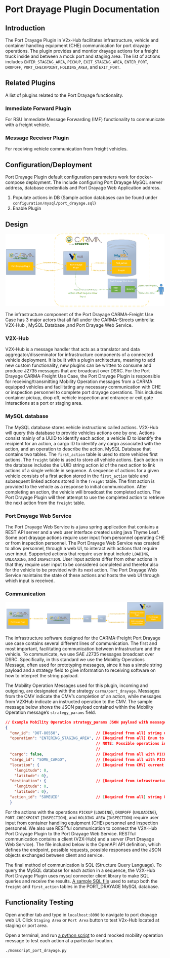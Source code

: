 # Port Drayage Plugin Documentation

## Introduction

The Port Drayage Plugin in V2x-Hub facilitates infrastructure, vehicle and container handling equipment (CHE) communication for port drayage operations. The plugin provides and montior drayage actions for a freight truck inside and between a mock port and staging area. The list of actions includes `ENTER_STAGING_AREA`, `PICKUP`, `EXIT_STAGING_AREA`, `ENTER_PORT`, `DROPOFF`, `PORT_CHECKPOINT`, `HOLDING_AREA`, and `EXIT_PORT`.

## Related Plugins

A list of plugins related to the Port Drayage functionality.

### Immediate Forward Plugin

For RSU Immediate Message Forwarding (IMF) functionality to communicate with a freight vehicle.

### Message Receiver Plugin

For receiving vehicle communication from freight vehicles.

## Configuration/Deployment

Port Drayage Plugin default configuration parameters work for docker-compose deployment. The include configuring Port Drayage MySQL server address, database credentials and Port Drayage Web Application address. 

1) Populate actions in DB (Sample action databases can be found under `configuration/mysql/port_drayage.sql`)
2) Enable Plugin

## Design

![Alt text](docs/design_diagram.png)

The infrastructure component of the Port Drayage CARMA-Freight Use Case has 3 major actors that all fall under the CARMA-Streets umbrella: V2X-Hub , MySQL Database ,and Port Drayage Web Service.
### V2X-Hub
V2X-Hub is a message handler that acts as a translator and data aggregator/disseminator for infrastructure components of a connected vehicle deployment.  It is built with a plugin architecture, meaning to add new custom functionality, new plugins can be written to consume and produce J2735 messages that are broadcast over DSRC. For the Port Drayage CARMA-Freight Use Case, the Port Drayage Plugin is responsible for receiving/transmitting Mobility Operation messages from a CARMA equipped vehicles and facilitating any necessary communication with CHE or inspection personnel to complete port drayage operations. This includes container pickup, drop off, vehicle inspection and entrance or exit gate interactions at a port or staging area.

### MySQL database
The MySQL database stores vehicle instructions called actions. V2X-Hub will query this database to provide vehicles actions one by one. Actions consist mainly of a UUID to identify each action, a vehicle ID to identify the recipient for an action, a cargo ID to identify any cargo associated with the action, and an operation to describe the action.   MySQL Database that contains two tables. The `first_action` table is used to store vehicles first actions. The `freight` table is used to store all vehicle actions. Each action in the database includes the UUID string action id of the next action to link actions of a single vehicle in sequence. A sequence of actions for a given vehicle consists of a first action stored in the `first_action` table and subsequent linked actions stored in the `freight` table. The first action is provided to the vehicle as a response to initial communication. After completing an action, the vehicle will broadcast the completed action. The Port Drayage Plugin will then attempt to use the completed action to retrieve the next action from the `freight` table.

### Port Drayage Web Service
The Port Drayage Web Service is a java spring application that contains a REST API server and a web user interface created using java Thyme Leaf. Some port drayage actions require user input from personnel operating CHE or from inspection personnel.  The Port Drayage Web Service was created to allow personnel, through a web UI, to interact with actions that require user input. Supported actions that require user input include `LOADING`, `UNLOADING`, and  `INSPECTION`. User input actions differ from other actions in that they require user input to be considered completed and therefor also for the vehicle to be provided with its next action. The  Port Drayage Web Service maintains the state of these actions and hosts the web UI through which input is received.

### Communication
![Alt text](docs/communication_diagram.png)

The infrastructure software designed for the CARMA-Freight Port Drayage use case contains several different lines of communication. The first and most important, facilitating communication between infrastructure and the vehicle. To communicate, we use SAE J2735 messages broadcast over DSRC. Specifically, in this standard we use the Mobility Operations Message, often used for prototyping messages, since it has a simple string payload and a strategy field to give information to receiving software on how to interpret the string payload.

The Mobility Operation Messages used for this plugin, incoming and outgoing, are designated with the strategy `carma/port_drayage`. Messages from the CMV indicate the CMV’s completion of an action, while messages from V2XHub indicate an instructed operation to the CMV.  The sample message below shows the JSON payload contained within the Mobility Operation message’s `strategy_params` field.

```json
// Example Mobility Operation strategy_params JSON payload with message's strategy set to "carma/port_drayage":
{
  "cmv_id": "DOT-80550",                // [Required from all] string unique identifier for CMV 
  "operation": "ENTERING_STAGING_AREA", // [Required from all] Enum to indicate the type of action
                                        // NOTE: Possible operations include: PICKUP, DROPOFF, PORT_CHECKPOINT, HOLDING_AREA, 
                                        //                                    ENTER_STAGING_AREA, EXIT_STAGING_AREA, ENTER_PORT, EXIT_PORT
  "cargo": false,                       // [Required from all with PICKUP/DROPOFF operation] boolean flag to indicate whether the CMV is loaded with cargo
  "cargo_id": "SOME_CARGO",             // [Required from all with PICKUP/DROPOFF operation] string unique identifier for cargo
  "location": {                         // [Required from CMV] current location of the CMV
    "longitude": 0, 
    "latitude": 0}, 
  "destination": {                      // [Required from infrastructure] optional destination for CMV
    "longitude": 0,
    "latitude": 0},
  "action_id": "SOMEUID"                // [Required from all] string UUID to identify action
  }

```

For the actions with the operations `PICKUP` (`LOADING`), `DROPOFF` (`UNLOADING`), `PORT_CHECKPOINT` (`INSPECTION`), and  `HOLDING_AREA` (`INSPECTION`) require user input from container handling equipment (CHE) personnel and inspection personnel. We also use RESTful communication to connect the V2X-Hub Port Drayage Plugin to the Port Drayage Web Service. RESTful communication contains a client (V2X-Hub) and a server (Port Drayage Web Service). The file included below is the OpenAPI API definition, which defines the endpoint, possible requests, possible responses and the JSON objects exchanged between client and service.

The final method of communication is SQL (Structure Query Language). To query the MySQL database for each action in a sequence, the V2X-Hub Port Drayage Plugin uses mysql connecter client library to make SQL queries and receive the results. [A sample SQL file](`configuration/mysql/port_drayage.sql`) used to setup both the `freight` and `first_action` tables in the PORT_DRAYAGE MySQL database.


## Functionality Testing

Open another tab and type in `localhost:8090` to navigate to port drayage web UI. Click `Staging Area` or `Port Area` button to test V2x-Hub located at staging or port area.

Open a terminal, and run [a python script](https://raw.githubusercontent.com/usdot-fhwa-OPS/V2X-Hub/develop/configuration/mysql/suntrax/momscript_port_drayage.py) to send mocked mobility operation message to test each action at a particular location.
```
./momscript_port_drayage.py
```



